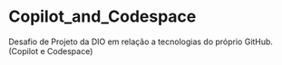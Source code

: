 # Copilot_and_Codespace
Desafio de Projeto da DIO em relação a tecnologias do próprio GitHub. (Copilot e Codespace)
